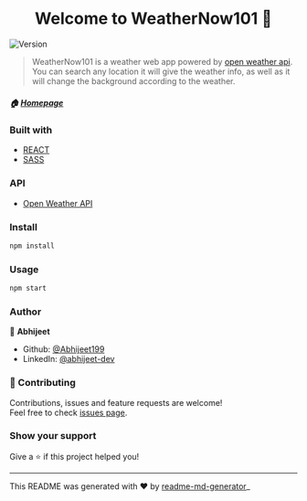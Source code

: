<h1 align="center">Welcome to WeatherNow101 👋</h1>
<p>
  <img alt="Version" src="https://img.shields.io/badge/version-0.1.0-blue.svg?cacheSeconds=2592000" />
</p>

> WeatherNow101 is a weather web app powered by [open weather api](https://openweathermap.org/api). You can search any location it will give the weather info, as well as it will change the background according to the weather.

##### 🏠 [Homepage](https://weathernow101.netlify.app/)

### Built with
- [REACT](https://reactjs.org/)
- [SASS](https://sass-lang.com/)

### API
- [Open Weather API](https://openweathermap.org/api)

### Install

```sh
npm install
```

### Usage

```sh
npm start
```

### Author

👤 **Abhijeet**

* Github: [@Abhijeet199](https://github.com/Abhijeet199)
* LinkedIn: [@abhijeet-dev](https://linkedin.com/in/abhijeet-dev)

### 🤝 Contributing

Contributions, issues and feature requests are welcome!<br />Feel free to check [issues page](https://github.com/Abhijeet199/CurrentWeather/issues). 

### Show your support

Give a ⭐️ if this project helped you!

***

This README was generated with ❤️ by [readme-md-generator](https://github.com/kefranabg/readme-md-generator)_

